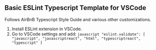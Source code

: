## Basic ESLint Typescript Template for VSCode

Follows AirBnB Typescript Style Guide and various other customizations.

1) Install ESLint extension in VSCode.
2) Go to VSCode settings and add: 
```javascript "eslint.validate": [ "javascript", "javascriptreact", "html", "typescriptreact", "typescript" ]```